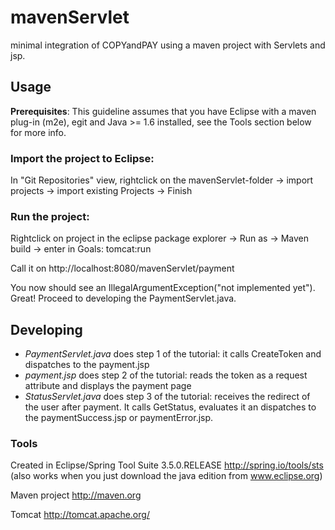 # mavenServlet

minimal integration of COPYandPAY using a maven project with Servlets and jsp.

## Usage

**Prerequisites**: This guideline assumes that you have Eclipse with a maven plug-in (m2e), egit and Java >= 1.6 installed, see the Tools section below for more info.

### Import the project to Eclipse: 

In "Git Repositories" view, rightclick on the mavenServlet-folder -> import projects -> import existing Projects -> Finish

### Run the project:

Rightclick on project in the eclipse package explorer -> Run as -> Maven build -> enter in Goals: tomcat:run 

Call it on http://localhost:8080/mavenServlet/payment

You now should see an IllegalArgumentException("not implemented yet"). 
Great! Proceed to developing the PaymentServlet.java.

## Developing

* *PaymentServlet.java* does step 1 of the tutorial: it calls CreateToken and dispatches to the payment.jsp
* *payment.jsp* does step 2 of the tutorial: reads the token as a request attribute and displays the payment page
* *StatusServlet.java* does step 3 of the tutorial: receives the redirect of the user after payment. It calls GetStatus, evaluates it an dispatches to the paymentSuccess.jsp or paymentError.jsp.

### Tools

Created in Eclipse/Spring Tool Suite 3.5.0.RELEASE http://spring.io/tools/sts (also works when you just download the java edition from www.eclipse.org)

Maven project http://maven.org

Tomcat http://tomcat.apache.org/
